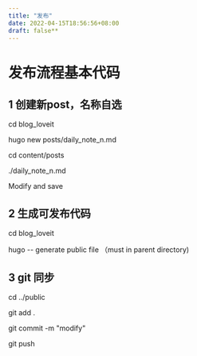```yaml
---
title: "发布"
date: 2022-04-15T18:56:56+08:00
draft: false**
---
```


# 发布流程基本代码

## 1 创建新post，名称自选

cd blog_loveit

hugo new posts/daily_note_n.md

cd content/posts

./daily_note_n.md

Modify and save

## 2 生成可发布代码

cd blog_loveit

hugo -- generate public file （must in parent directory) 

## 3 git 同步

cd ../public

git add .

git commit -m "modify"

git push



